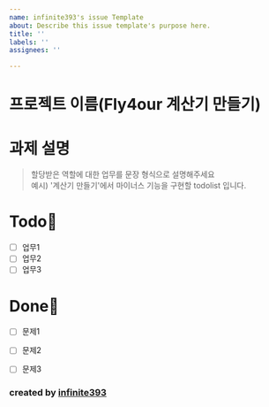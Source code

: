 ```yaml
---
name: infinite393's issue Template
about: Describe this issue template's purpose here.
title: ''
labels: ''
assignees: ''

---
```


# 프로젝트 이름(Fly4our 계산기 만들기)



# 과제 설명

> 할당받은 역할에 대한 업무를 문장 형식으로 설명해주세요
> <br>
> 예시) '계산기 만들기'에서 마이너스 기능을 구현할 todolist 입니다.

# Todo🦕

- [ ] 업무1
- [ ] 업무2
- [ ] 업무3

# Done🐋

- [ ] 문제1
- [ ] 문제2
- [ ] 문제3



### created by [infinite393](https://github.com/infinite393)
